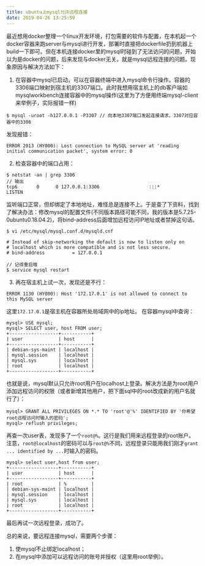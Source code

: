 ```yaml
---
title: ubuntu上mysql允许远程连接
date: 2019-04-26 13:25:59
---
```


最近想用docker整理一个linux开发环境，打包需要的软件与配置，在本机起一个docker容器来跑server与mysql进行开发，部署时直接把dockerfile扔到机器上build一下即可。但在本机连接docker里的mysql时碰到了无法访问的问题，开始以为是docker的问题，后来发现与docker无关，就是mysql远程连接的问题。现象原因与解决方法如下：

1. 在容器中mysql已启动，可以在容器终端中进入mysql命令行操作。容器的3306端口映射到宿主机的3307端口。此时我想用宿主机上的db客户端如mysqlworkbench连接容器中的mysql操作(这里为了方便用终端mysql-client来举例子，实际报错一样)
```
$ mysql -uroot -h127.0.0.1 -P3307 // 向本地3307端口发起连接请求，3307对应容器中的3306
```
发现报错：
```
ERROR 2013 (HY000): Lost connection to MySQL server at 'reading initial communication packet', system error: 0
```
2. 检查容器中的端口占用：
```
$ netstat -an | grep 3306
// 输出
tcp6       0      0 127.0.0.1:3306                  :::*                    LISTEN  
```
监听端口正常，但却绑定了本地地址，难怪总是连接不上。于是查了下资料，找到了解决办法：修改mysql的配置文件(不同版本路径可能不同，我的版本是5.7.25-0ubuntu0.18.04.2)，将bind-address后面增加远程访问IP地址或者禁掉这句话。
```
$ vi /etc/mysql/mysql.conf.d/mysqld.cnf

# Instead of skip-networking the default is now to listen only on
# localhost which is more compatible and is not less secure.
# bind-address          = 127.0.0.1
```
```
// 记得重启哦
$ service mysql restart
```
3. 再在宿主机上试一次，发现还是不行：
```
ERROR 1130 (HY000): Host '172.17.0.1' is not allowed to connect to this MySQL server
```
这里`172.17.0.1`是宿主机在容器所处局域网中的ip地址。
在容器mysql中查询：
```
mysql> USE mysql;
mysql> SELECT user, host FROM user;
+------------------+-----------+
| user             | host      |
+------------------+-----------+
| debian-sys-maint | localhost |
| mysql.session    | localhost |
| mysql.sys        | localhost |
| root             | localhost |
+------------------+-----------+
```
也就是说，mysql默认只允许root用户在localhost上登录。解决方法是为root用户添加远程访问的权限（或者新增其他用户，把下面sql中的root改成新的用户名就行了）：
```
mysql> GRANT ALL PRIVILEGES ON *.* TO 'root'@'%' IDENTIFIED BY '你希望root远程访问时输入的密码';
mysql> reflush privileges;
```
再查一次user表，发现多了一个`root@%`。这行是我们用来远程登录的root账户。注意，`root@localhost`的密码可以与`root@%`不同，远程登录只能用我们刚才`grant ... identified by ...`时输入的密码。
```
mysql> select user,host from user;
+------------------+-----------+
| user             | host      |
+------------------+-----------+
| root             | %         |
| debian-sys-maint | localhost |
| mysql.session    | localhost |
| mysql.sys        | localhost |
| root             | localhost |
+------------------+-----------+
```
最后再试一次远程登录，成功了。

总的来说，要远程连接mysql，需要两个步骤：
1. 使mysql不止绑定localhost；
2. 在mysql中添加可以远程访问的账号并授权（这里用root举例）。